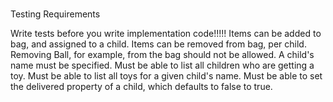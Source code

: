 ###
Testing Requirements

Write tests before you write implementation code!!!!!
Items can be added to bag, and assigned to a child.
Items can be removed from bag, per child. Removing Ball, for example, from the bag should not be allowed. A child's name must be specified.
Must be able to list all children who are getting a toy.
Must be able to list all toys for a given child's name.
Must be able to set the delivered property of a child, which defaults to false to true.